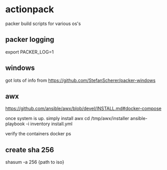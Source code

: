 # actionpack
packer build scripts for various os's

## packer logging
export PACKER_LOG=1

## windows
got lots of info from https://github.com/StefanScherer/packer-windows

## awx
https://github.com/ansible/awx/blob/devel/INSTALL.md#docker-compose

once system is up. simply install awx
cd /tmp/awx/installer
ansible-playbook -i inventory install.yml

verify the containers
docker ps

## create sha 256
shasum -a 256 {path to iso}